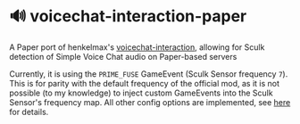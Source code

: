 # 🔊 voicechat-interaction-paper

A Paper port of henkelmax's [voicechat-interaction](https://github.com/henkelmax/voicechat-interaction), allowing for Sculk detection of Simple Voice Chat audio on Paper-based servers

Currently, it is using the `PRIME_FUSE` GameEvent (Sculk Sensor frequency `7`). This is for parity with the default frequency of the official mod, as it is not possible (to my knowledge) to inject custom GameEvents into the Sculk Sensor's frequency map. All other config options are implemented, see [here](https://github.com/henkelmax/voicechat-interaction/#config-values) for details.
